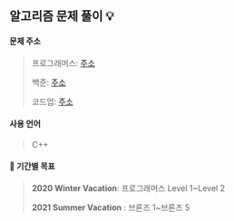 ## 알고리즘 문제 풀이 💡

#### 문제 주소

> 프로그래머스: [주소](https://programmers.co.kr/)
>
> 백준: [주소](https://www.acmicpc.net/)
>
> 코드업: [주소](https://codeup.kr/index.php)

#### 사용 언어

> C++
>

#### 🐺 기간별 목표

> **2020 Winter Vacation**: 프로그래머스 Level 1~Level 2
>
> **2021 Summer Vacation** : 브론즈 1~브론즈 5

